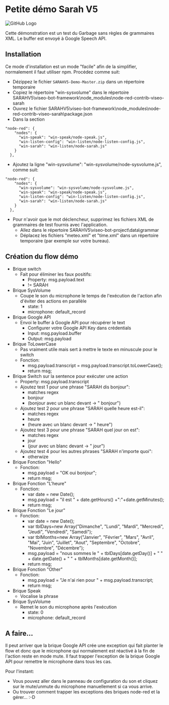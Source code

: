 Petite démo Sarah V5
====================

![GitHub Logo](/logo/flow.jpg)

Cette démonstration est un test du Garbage sans règles de grammaires XML. Le buffer est envoyé à Google Speech API.




## Installation

Ce mode d'installation est un mode "facile" afin de la simplifier, normalement il faut utiliser npm. Procédez comme suit:

- Dézippez le fichier `SARAHV5-Demo-Master.zip` dans un répertoire temporaire
- Copiez le répertoire "win-sysvolume" dans le répertoire SARAHV5\viseo-bot-framework\node_modules\node-red-contrib-viseo-sarah
- Ouvrez le fichier SARAHV5\viseo-bot-framework\node_modules\node-red-contrib-viseo-sarah\package.json
- Dans la section 
```text
"node-red": {
    "nodes": {
      "win-speak": "win-speak/node-speak.js",
      "win-listen-config": "win-listen/node-listen-config.js",
      "win-sarah": "win-listen/node-sarah.js"
    }
  },
```
- Ajoutez la ligne "win-sysvolume": "win-sysvolume/node-sysvolume.js", comme suit:
```text
"node-red": {
    "nodes": {
      "win-sysvolume": "win-sysvolume/node-sysvolume.js",
      "win-speak": "win-speak/node-speak.js",
      "win-listen-config": "win-listen/node-listen-config.js",
      "win-sarah": "win-listen/node-sarah.js"
    }
  },
```

- Pour n'avoir que le mot déclencheur, supprimez les fichiers XML de grammaires de test fournis avec l'application.
	- Allez dans le répertoire SARAHV5\viseo-bot-project\data\grammar
	- Déplacez les fichiers "meteo.xml" et "time.xml" dans un répertoire temporaire (par exemple sur votre bureau).



## Création du flow démo

- Brique switch
	- Fait pour éliminer les faux positifs:
		- Property: msg.payload.text
		- !=  SARAH
- Brique SysVolume
	- Coupe le son du microphone le temps de l'exécution de l'action afin d'éviter des actions en parallèle
		- state: 1
		- microphone: default_record
- Brique Google API
	- Envoi le buffer à Google API pour récupérer le text
		- Configurer votre Google API Key dans crédentials
		- Input: msg.payload.buffer
		- Output: msg.payload
- Brique ToLowerCase
	- Pas vraiment utile mais sert à mettre le texte en minuscule pour le switch
	- Fonction:
		- msg.payload.transcript = msg.payload.transcript.toLowerCase();
		- return msg;
- Brique Switch sur la sentence pour exécuter une action
	- Property: msg.payload.transcript
	- Ajoutez test 1 pour une phrase "SARAH dis bonjour":
		- matches regex
		-  bonjour    
		- (bonjour avec un blanc devant -> " bonjour")
	- Ajoutez test 2 pour une phrase "SARAH quelle heure est-il":
		- matches regex
		-  heure    
		- (heure avec un blanc devant -> " heure")	
	- Ajoutez test 3 pour une phrase "SARAH quel jour on est":
		- matches regex
		-  jour    
		- (jour avec un blanc devant -> " jour")		
	- Ajoutez test 4 pour les autres phrases "SARAH n'importe quoi":
		- otherwize
- Brique Fonction "Hello"
	- Fonction:
		- msg.payload = "OK oui bonjour";
		- return msg;
- Brique Fonction "L'heure"
	- Fonction:
		- var date = new Date();
		- msg.payload = "il est " + date.getHours() +":"+date.getMinutes();
		- return msg;
- Brique Fonction "Le jour"
	- Fonction:
		- var date = new Date();
		- var tblDays=new Array("Dimanche", "Lundi", "Mardi", "Mercredi", "Jeudi", "Vendredi", "Samedi");
		- var tblMonths=new Array("Janvier", "Février", "Mars", "Avril", "Mai", "Juin", "Juillet",  "Aout", "Septembre", "Octobre", "Novembre", "Décembre");
		- msg.payload = "nous sommes le " + tblDays[date.getDay()] + " " + date.getDate() + " " + tblMonths[date.getMonth()];
		- return msg;
- Brique Fonction "Other"
	- Fonction:
		- msg.payload = "Je n'ai rien pour " + msg.payload.transcript;
		- return msg;
- Brique Speak
	- Vocalise la phrase
- Brique SysVolume
	- Remet le son du microphone après l'exécution
		- state: 0
		- microphone: default_record
	
	
## A faire...
Il peut arriver que la brique Google API crée une exception qui fait planter le flow et donc que le microphone qui normalement est réactivé à la fin de l'action reste en mode mute. Il faut trapper l'exception de la brique Google API pour remettre le microphone dans tous les cas.

Pour l'instant:
- Vous pouvez aller dans le panneau de configuration du son et cliquez sur le mute/unmute du microphone manuellement si ca vous arrive.
- Ou trouver comment trapper les exceptions des briques node-red et la gérer... :-D



 